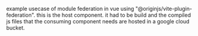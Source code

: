 example usecase of module federation in vue using "@originjs/vite-plugin-federation". this is the host component.
it had to be build and the compiled js files that the consuming component needs are hosted in a google cloud bucket.
